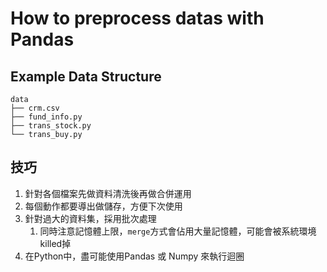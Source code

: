 # How to preprocess datas with Pandas
## Example Data Structure
```
data
├── crm.csv
├── fund_info.py
├── trans_stock.py
└── trans_buy.py
```

## 技巧
1. 針對各個檔案先做資料清洗後再做合併運用
2. 每個動作都要導出做儲存，方便下次使用
3. 針對過大的資料集，採用批次處理
   1. 同時注意記憶體上限，`merge`方式會佔用大量記憶體，可能會被系統環境killed掉
4. 在Python中，盡可能使用Pandas 或 Numpy 來執行迴圈